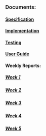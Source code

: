### Documents:
#### [Specification](./Specification.md)
#### [Implementation](./Implementation.md)
#### [Testing](./Testing.md)
#### [User Guide](./User%20Guide.md)
#### Weekly Reports:
##### [Week 1](./Week%201%20Report.md)
##### [Week 2](./Week%202%20Report.md)
##### [Week 3](./Week%203%20Report.md)
##### [Week 4](./Week%204%20Report.md)
##### [Week 5](./Week%205%20Report.md)
